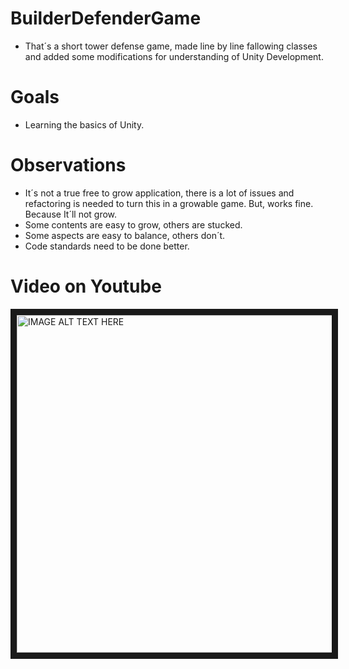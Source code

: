 
# BuilderDefenderGame

- That´s a short tower defense game, made line by line fallowing classes and added some modifications for understanding of Unity Development.

# Goals

- Learning the basics of Unity.
# Observations

- It´s not a true free to grow application, there is a lot of issues and refactoring is needed to turn this in a growable game. But, works fine. Because It´ll not grow.
- Some contents are easy to grow, others are stucked.
- Some aspects are easy to balance, others don´t.
- Code standards need to be done better.
# Video on Youtube

<a href="http://www.youtube.com/watch?feature=player_embedded&v=wmuAUYB9emM
" target="_blank"><img src="http://img.youtube.com/vi/wmuAUYB9emM/0.jpg" 
alt="IMAGE ALT TEXT HERE" width="720" height="540" border="10" /></a>